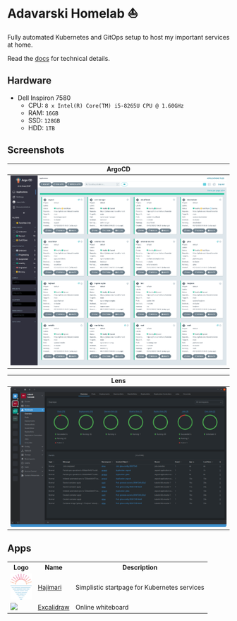 # Adavarski Homelab :sailboat:

Fully automated Kubernetes and GitOps setup to host my important services at home.

Read the [docs](https://adavarski.github.io/homelab) for technical details.

## Hardware

- Dell Inspiron 7580
    - CPU: `8 x Intel(R) Core(TM) i5-8265U CPU @ 1.60GHz`
    - RAM: `16GB`
    - SSD: `128GB`
    - HDD: `1TB`

## Screenshots

| ArgoCD |
| :--: |
| ![ArgoCD dashboard screenshot](docs/images/argocd.png) |

| Lens |
| :--: |
| ![Lens (Kubernetes dashboard screenshot)](docs/images/lens.png) |

## Apps

<table>
    <tr>
        <th>Logo</th> <th>Name</th> <th>Description</th>
    </tr>
    <tr>
        <td><img src="https://raw.githubusercontent.com/toboshii/hajimari/main/assets/logo.png" width="48">
        <td><a href="https://hajimari.io">Hajimari</a></td>
        <td>Simplistic startpage for Kubernetes services</td>
    </tr>
    <tr>
        <td><img src="https://docs.excalidraw.com/img/logo.svg" width="48">
        <td><a href="https://docs.excalidraw.com">Excalidraw</a></td>
        <td>Online whiteboard</td>
    </tr>
</table>
